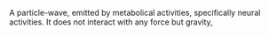 A particle-wave, emitted by metabolical activities, specifically neural activities. It does not interact with any force but gravity, 